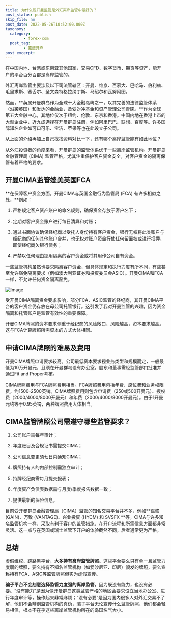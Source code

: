 ```yaml
---
title: 为什么说开曼监管是外汇离岸监管中最好的？
post_status: publish
skip_file: no
post_date: 2022-05-26T10:52:00.000Z
taxonomy:
  category:
        - forex-com
  post_tag:
        - 嘉盛开户
post_excerpt: 
---
```

在中国内地、台湾或东南亚其他国家，交易CFD、数字货币、期货等资产，能开户的平台百分百都是离岸监管的。

外汇离岸监管主要涉及以下司法管辖区：开曼、维京、百慕大、巴哈马、伯利兹、毛里求斯、塞舌尔、圣文森特格拉纳丁斯、马绍尔和瓦努阿图。

然而，**英属开曼群岛作为全球十大金融岛屿之一，以其完善的法律监管体系（沿袭英国）和发达的金融业，备受对冲基金和资产管理公司青睐。**作为全球第五大金融中心，其地位仅次于纽约、伦敦、东京和香港。中国内地在香港上市的大型企业中，近九成选择在开曼群岛注册，例如阿里巴巴、联想、百度等。许多国际知名企业如可口可乐、宝洁、苹果等也在此设立子公司。

从上面的介绍再加上自己找找资料对比一下，还有哪个离岸监管能有如此地位？

从外汇投资者的角度来看，开曼群岛的监管体系优于一些离岸监管机构。开曼群岛金融管理局 (CIMA) 监管严格，尤其注重保护客户资金安全，对客户资金的隔离保管有着严格的要求。

## 开曼CIMA监管媲美英国FCA

**在保障客户资金方面，开曼CIMA与英国金融行为监管局 (FCA) 有许多相似之处，**例如：

1. 严格规定客户资产账户的命名规则，确保资金存放于客户名下；

1. 定期对客户资金账户进行每日清算和对账；

1. 通过书面协议确保经纪商以受托人身份持有客户资金，银行无权将此类账户与经纪商的任何其他账户合并，也无权对账户资金行使任何留置权或进行扣押，即使经纪商欠银行债务；

1. 严禁以任何理由挪用隔离的客户资金或将其用作公司自有资金。

一些监管机构虽然也要求隔离客户资金，但具体规定和执行力度有所不同，有些甚至允许豁免隔离要求（例如澳大利亚证券和投资委员会ASIC）。开曼CIMA和FCA一样，不允许任何资金隔离豁免。

![Image](https://prod-files-secure.s3.us-west-2.amazonaws.com/39ed1227-6d7d-4570-be36-9ccd4a2c4241/bd849744-3fcb-4a37-8312-357962c8f065/image.png?X-Amz-Algorithm=AWS4-HMAC-SHA256&X-Amz-Content-Sha256=UNSIGNED-PAYLOAD&X-Amz-Credential=ASIAZI2LB466TPUE7B7F%2F20250702%2Fus-west-2%2Fs3%2Faws4_request&X-Amz-Date=20250702T161353Z&X-Amz-Expires=3600&X-Amz-Security-Token=IQoJb3JpZ2luX2VjEPj%2F%2F%2F%2F%2F%2F%2F%2F%2F%2FwEaCXVzLXdlc3QtMiJIMEYCIQC1PiU3lkK8hzuo5Xv%2FeR1F1uzcx8%2BOpfVGwnVgdffXfQIhANCznbfY6KmjqO6ZqFb6iHZX3hZBmY%2FPl4LgMGRfoTSeKogECPH%2F%2F%2F%2F%2F%2F%2F%2F%2F%2FwEQABoMNjM3NDIzMTgzODA1Igyq4Y8vzDs3eZQfz4wq3ANuB4xAHKVlre1zcxTt%2BMr1tXdl0Kmin0JHg4sW1qC3OxlEEkMn44lv5LlBJXZiS57ZFSMGuUcqLE2T2K2rAs7B6cI69efflsx3dSzpARkH%2F08hUeJNPUw193IDwi0ZnW%2FoBDsBQmjo3Ied16npp%2FPG%2BPAKEfGUQoFXPIsa604damTi4xHx3eYyYJ0OekkUJeBZXTPEqiqWUBxKNeOxUMsXoQaz9hEn3oFP3cXS5TAi0jsHzdzX2mRatz3Y8vkweHc5wh4PbAtBGHF6iDE1FkRBzzyRwUW3xxR8%2BMCkKhgqs1aDklKe6U0x%2FlLBcuIz26hfS7vzmPkB3a7P6WFY8bJBwDg2R%2BjJPiMYIxRtjefX63T6QZOpUIn7JGlUqipFgSansKDzEaEu7UEfvdUImAHSBRWWnmaDlqHOdaKHuyeJCAhCSiXH3nYHRnSnR1gMij3%2FAc%2Fhy0WdgK4jXMaLeAaYFsQWEwp6umEZnOJECdLKPuBiT9n7cRO2f9p769XIU4BHXPCGQFbFaS2d0kvu9HfmlXFx71jhvIUU7RzQo3cu%2BiHUV6ohU7ZFvGALLJAZABTJWXhGjxUsIMe025RJDcv8kwioVgUQuMGU8GIaSmtzkO7O%2BuML3gtjZpfZaTC0pJXDBjqkAUt99OkdmtWutg6yW1P%2Fe493TiTo0sLswf7ltMhhe1DaMnnFAUPlmrOGAAUpdBQ4YDG0JfIIwQUvKhK1iDh3JT7mkOM%2FdRV10Ezqvcq7xBKO4i42KePKaVlfCvBmZjZ0Zn5ZQyAYcWvSNHPZph8UL36Zq%2Fna5GwSlWLyoBxkTdj%2Fzj82U9rVsMtpjbSbDSLOxtyFTxTRl%2BnW8nbeD3JlCToV8ohi&X-Amz-Signature=a42aadcc2ec1b4beecdd8b6a2d9ed028c9fe9dd41b28519d99902f188709afe2&X-Amz-SignedHeaders=host&x-amz-checksum-mode=ENABLED&x-id=GetObject)

受开曼CIMA隔离资金要求影响，部分FCA、ASIC监管的经纪商，其开曼CIMA平台的客户资金仍存放在母公司托管银行。这引发了我对开曼监管的兴趣，因为资金隔离和托管账户是监管有效性的重要保障。

开曼CIMA牌照的资本要求侧重于经纪商的风险敞口，风险越高，资本要求越高。这与FCA计算牌照所需资本的方式大体相同。

## **申请CIMA牌照的难易及费用**

开曼CIMA牌照申请要求较高。公司最低资本要求视业务类型和规模而定，一般最低为10万开曼元，且须在开曼群岛设有办公室，股东和董事需经监管部门批准并通过Fit and Proper考核。

CIMA牌照费用与FCA牌照费用相当。FCA牌照费用包括年费、席位费和业务权限费，约1500-2500英镑。CIMA牌照费用则包含申请费（250或500开曼元）、授权费（2000/4000/8000开曼元）和年费（2000/4000/8000开曼元）。由于1开曼元约等于0.95英镑，两种牌照费用大体相当。

## CIMA监管牌照公司需遵守哪些监管要求？

1. 公司账户需每年审计；

1. 年度账目及合规证书需提交CIMA；

1. 公司信息变更须七日内通知CIMA；

1. 牌照持有人的内部控制需独立审计；

1. 持牌经纪商需每月提交报表；

1. 年度资产负债表数据需与月度/季度报告数据一致；

1. 提供最新的保险信息。

目前受开曼群岛金融管理局（CIMA）监管的知名交易平台并不多，例如**嘉盛 (GAIN)、万致 (VANTAGE)、兴业投资 (HYCM) 和 SVSFX **等。CIMA与许多知名监管机构一样，采取有利于客户的监管措施，在开户流程和所需信息方面都非常灵活。这一点与在英国或瑞士监管下开户的体验截然不同，后者通常更为严格。

## 总结

虚假维权、跑路黑平台，**大多持有离岸监管牌照**。这些平台要么只有单一且监管力度弱的牌照，要么持有不知名监管机构（如爱沙尼亚、印尼）颁发的牌照，要么宣称持有FCA、ASIC等监管牌照但实为虚假宣传。

**骗子平台不会刻意选择监管力度强的离岸监管**，因为既没有能力，也没有必要。“没有能力”是因为像开曼群岛这类监管严格的地区会要求设立当地办公室、进行年度审计等，操作起来非常麻烦；“没有必要”是因为国内很多人对外汇交易不了解，他们不会辨别监管机构的真伪，骗子平台无论宣传什么监管牌照，他们都会轻易相信，根本不在乎这些离岸监管机构所在的岛国名气大小。